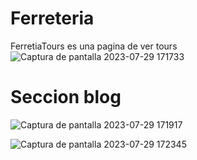 # Ferreteria
FerretiaTours es una pagina de ver tours
![Captura de pantalla 2023-07-29 171733](https://github.com/dy-olivares/Ferreteria/assets/129364431/cc972e04-84ea-46ea-a6e7-27a52aa6dd6c)

# Seccion blog 
![Captura de pantalla 2023-07-29 171917](https://github.com/dy-olivares/Ferreteria/assets/129364431/008dd830-acef-4069-b5b0-5f6bf99d65db)

![Captura de pantalla 2023-07-29 172345](https://github.com/dy-olivares/Ferreteria/assets/129364431/3d6af782-a1e6-48e8-8843-2796a2c34c98)
